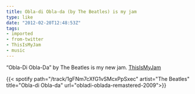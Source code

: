 ```yaml
---
title: Obla-di Obla-da (by The Beatles) is my jam
type: like
date: "2012-02-20T12:48:53Z"
tags:
- imported
- from-twitter
- ThisIsMyJam
- music
---
```

“Obla-Di Obla-Da” by The Beatles is my new jam. [ThisIsMyJam](/tags/thisismyjam)

{{< spotify path="/track/1gFNm7cXfG1vSMcxPpSxec" artist="The Beatles" title="Obla-di Obla-da" url="obladi-oblada-remastered-2009">}}
